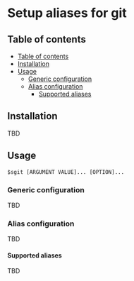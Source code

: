 # Setup aliases for git

## Table of contents
  * [Table of contents](#table-of-contents)
  * [Installation](#installation)
  * [Usage](#usage)
    * [Generic configuration](#generic-configuration)
    * [Alias configuration](#alias-configuration)
      * [Supported aliases](#supported-aliases)

## Installation
TBD

## Usage
`$sgit [ARGUMENT VALUE]... [OPTION]...`

### Generic configuration
TBD

### Alias configuration
TBD

#### Supported aliases
TBD
